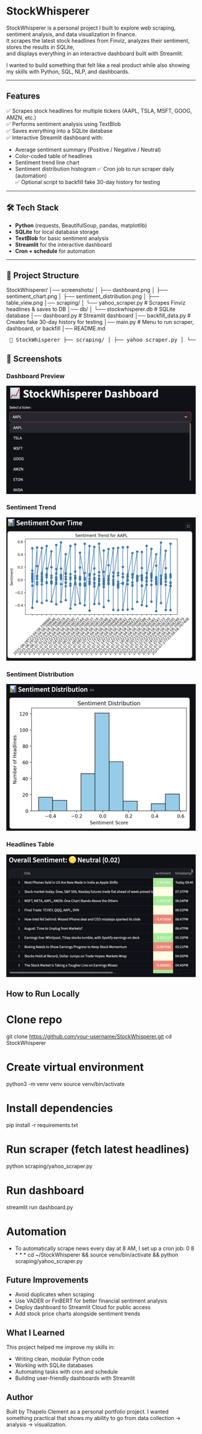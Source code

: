# StockWhisperer

StockWhisperer is a personal project I built to explore web scraping, sentiment analysis, and data visualization in finance.  
It scrapes the latest stock headlines from Finviz, analyzes their sentiment, stores the results in SQLite,  
and displays everything in an interactive dashboard built with Streamlit.

I wanted to build something that felt like a real product while also showing my skills with Python, SQL, NLP, and dashboards.

---

## Features

✅ Scrapes stock headlines for multiple tickers (AAPL, TSLA, MSFT, GOOG, AMZN, etc.)  
✅ Performs sentiment analysis using TextBlob  
✅ Saves everything into a SQLite database  
✅ Interactive Streamlit dashboard with:
   - Average sentiment summary (Positive / Negative / Neutral)
   - Color-coded table of headlines
   - Sentiment trend line chart
   - Sentiment distribution histogram
✅ Cron job to run scraper daily (automation)  
✅ Optional script to backfill fake 30-day history for testing

---

## 🛠 Tech Stack

- **Python** (requests, BeautifulSoup, pandas, matplotlib)
- **SQLite** for local database storage
- **TextBlob** for basic sentiment analysis
- **Streamlit** for the interactive dashboard
- **Cron + schedule** for automation

---

## 📂 Project Structure

StockWhisperer/
│── screenshots/
│   ├── dashboard.png
│   ├── sentiment_chart.png
│   ├── sentiment_distribution.png
│   ├── table_view.png
│── scraping/
│ └── yahoo_scraper.py # Scrapes Finviz headlines & saves to DB
│── db/
│ └── stockwhisperer.db # SQLite database
│── dashboard.py # Streamlit dashboard
│── backfill_data.py # Creates fake 30-day history for testing
│── main.py # Menu to run scraper, dashboard, or backfill
│── README.md

<pre> 📁 StockWhisperer ├── scraping/ │ ├── yahoo_scraper.py │ └── finviz_scraper.py ├── db/ │ └── stockwhisperer.db ├── export_csv.py ├── dashboard.py ├── backfill_data.py ├── main.py ├── requirements.txt └── README.md ``` </pre>

## 📸 Screenshots

### Dashboard Preview
![Dashboard Screenshot](./screenshots/dashboard.png)

### Sentiment Trend
![Sentiment Chart](./screenshots/sentiment_chart.png)

### Sentiment Distribution
![Sentiment Chart](./screenshots/sentiment_distribution.png)

### Headlines Table
![Table View](./screenshots/table_view.png)

## How to Run Locally

# Clone repo
git clone https://github.com/your-username/StockWhisperer.git
cd StockWhisperer

# Create virtual environment
python3 -m venv venv
source venv/bin/activate

# Install dependencies
pip install -r requirements.txt

# Run scraper (fetch latest headlines)
python scraping/yahoo_scraper.py

# Run dashboard
streamlit run dashboard.py

# Automation
- To automatically scrape news every day at 8 AM, I set up a cron job:
0 8 * * * cd ~/StockWhisperer && source venv/bin/activate && python scraping/yahoo_scraper.py

## Future Improvements
- Avoid duplicates when scraping
- Use VADER or FinBERT for better financial sentiment analysis
- Deploy dashboard to Streamlit Cloud for public access
- Add stock price charts alongside sentiment trends

## What I Learned
This project helped me improve my skills in:

- Writing clean, modular Python code
- Working with SQLite databases
- Automating tasks with cron and schedule
- Building user-friendly dashboards with Streamlit

## Author
Built by Thapelo Clement as a personal portfolio project. 
I wanted something practical that shows my ability to go from data collection -> analysis -> visualization.
